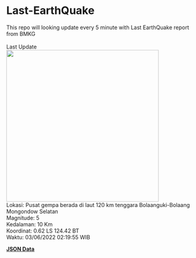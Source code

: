 # Last-EarthQuake
This repo will looking update every 5 minute with Last EarthQuake report from BMKG
<br>
<br>
Last Update
<br>
<img src="https://ews.bmkg.go.id/TEWS/data/20220603021955.mmi.jpg" width="400"/>
<br>
Lokasi: Pusat gempa berada di laut 120 km tenggara Bolaanguki-Bolaang Mongondow Selatan <br>
Magnitude: 5 <br>
Kedalaman: 10 Km <br>
Koordinat: 0.62 LS 124.42 BT <br>
Waktu: 03/06/2022 02:19:55 WIB <br>

<a href="./data/data.json">**JSON Data**</a>
